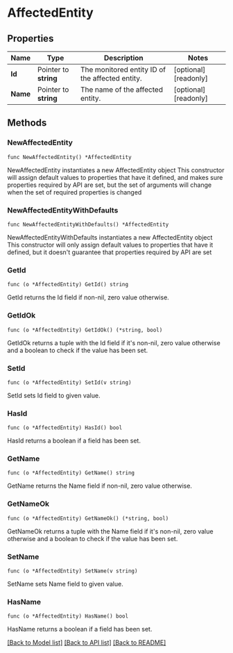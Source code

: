 # AffectedEntity

## Properties

Name | Type | Description | Notes
------------ | ------------- | ------------- | -------------
**Id** | Pointer to **string** | The monitored entity ID of the affected entity. | [optional] [readonly] 
**Name** | Pointer to **string** | The name of the affected entity. | [optional] [readonly] 

## Methods

### NewAffectedEntity

`func NewAffectedEntity() *AffectedEntity`

NewAffectedEntity instantiates a new AffectedEntity object
This constructor will assign default values to properties that have it defined,
and makes sure properties required by API are set, but the set of arguments
will change when the set of required properties is changed

### NewAffectedEntityWithDefaults

`func NewAffectedEntityWithDefaults() *AffectedEntity`

NewAffectedEntityWithDefaults instantiates a new AffectedEntity object
This constructor will only assign default values to properties that have it defined,
but it doesn't guarantee that properties required by API are set

### GetId

`func (o *AffectedEntity) GetId() string`

GetId returns the Id field if non-nil, zero value otherwise.

### GetIdOk

`func (o *AffectedEntity) GetIdOk() (*string, bool)`

GetIdOk returns a tuple with the Id field if it's non-nil, zero value otherwise
and a boolean to check if the value has been set.

### SetId

`func (o *AffectedEntity) SetId(v string)`

SetId sets Id field to given value.

### HasId

`func (o *AffectedEntity) HasId() bool`

HasId returns a boolean if a field has been set.

### GetName

`func (o *AffectedEntity) GetName() string`

GetName returns the Name field if non-nil, zero value otherwise.

### GetNameOk

`func (o *AffectedEntity) GetNameOk() (*string, bool)`

GetNameOk returns a tuple with the Name field if it's non-nil, zero value otherwise
and a boolean to check if the value has been set.

### SetName

`func (o *AffectedEntity) SetName(v string)`

SetName sets Name field to given value.

### HasName

`func (o *AffectedEntity) HasName() bool`

HasName returns a boolean if a field has been set.


[[Back to Model list]](../README.md#documentation-for-models) [[Back to API list]](../README.md#documentation-for-api-endpoints) [[Back to README]](../README.md)


